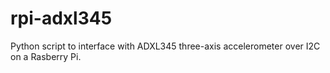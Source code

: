 # rpi-adxl345
Python script to interface with ADXL345 three-axis accelerometer over I2C on a Rasberry Pi.
